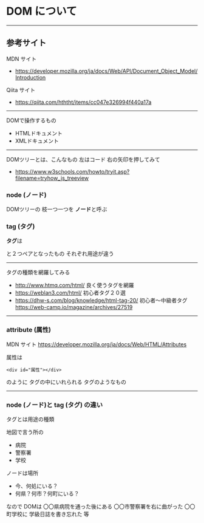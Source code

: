 
# DOM について

---

## 参考サイト

MDN サイト
- https://developer.mozilla.org/ja/docs/Web/API/Document_Object_Model/Introduction

Qiita サイト
- https://qiita.com/hththt/items/cc047e326994f440a17a

---

DOMで操作するもの
- HTMLドキュメント
- XMLドキュメント

---

DOMツリーとは、こんなもの
左はコード
右の矢印を押してみて
- https://www.w3schools.com/howto/tryit.asp?filename=tryhow_js_treeview

### node (ノード)

DOMツリーの
枝一つ一つを
**ノード**と呼ぶ

### tag (タグ)

**タグ**は
<html></html>
<div></div>
<a></a>
と２つペアとなったもの
それぞれ用途が違う

---

タグの種類を網羅してみる
- http://www.htmq.com/html/
良く使うタグを網羅
- https://weblan3.com/html/
初心者タグ２０選
- https://dhw-s.com/blog/knowledge/html-tag-20/
初心者〜中級者タグ
https://web-camp.io/magazine/archives/27519

---

### attribute (属性)

MDN サイト
https://developer.mozilla.org/ja/docs/Web/HTML/Attributes

属性は

```
<div id="属性"></div>
```

のように
タグの中にいれられる
タグのようなもの


---

### node (ノード)と tag (タグ) の違い

タグとは用途の種類

地図で言う所の
- 病院
- 警察署
- 学校

ノードは場所
- 今、何処にいる？
- 何県？何市？何町にいる？

なので
DOMは
〇〇県病院を通った後にある
〇〇市警察署を右に曲がった
〇〇町学校に
学級日誌を書き忘れた
等








